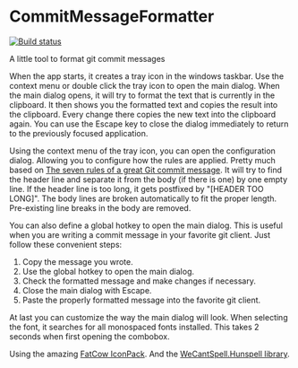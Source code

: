# CommitMessageFormatter

[![Build status](https://ci.appveyor.com/api/projects/status/6vhd29id3ihixvq4/branch/master?svg=true)](https://ci.appveyor.com/project/SebastianBecker2/commitmessageformatter/branch/master)

A little tool to format git commit messages

When the app starts, it creates a tray icon in the windows taskbar.
Use the context menu or double click the tray icon to open the main dialog.
When the main dialog opens, it will try to format the text that is currently in the clipboard.
It then shows you the formatted text and copies the result into the clipboard.
Every change there copies the new text into the clipboard again.
You can use the Escape key to close the dialog immediately to return to the previously focused application.

Using the context menu of the tray icon, you can open the configuration dialog.
Allowing you to configure how the rules are applied. Pretty much based on [The seven rules of a great Git commit message](https://chris.beams.io/posts/git-commit/).
It will try to find the header line and separate it from the body (if there is one) by one empty line.
If the header line is too long, it gets postfixed by "[HEADER TOO LONG]".
The body lines are broken automatically to fit the proper length.
Pre-existing line breaks in the body are removed.

You can also define a global hotkey to open the main dialog.
This is useful when you are writing a commit message in your favorite git client.
Just follow these convenient steps:
1) Copy the message you wrote.
2) Use the global hotkey to open the main dialog.
3) Check the formatted message and make changes if necessary.
4) Close the main dialog with Escape.
5) Paste the properly formatted message into the favorite git client.

At last you can customize the way the main dialog will look.
When selecting the font, it searches for all monospaced fonts installed.
This takes 2 seconds when first opening the combobox.

Using the amazing [FatCow IconPack](http://www.fatcow.com/free-icons).
And the [WeCantSpell.Hunspell library](https://github.com/aarondandy/WeCantSpell.Hunspell/).
